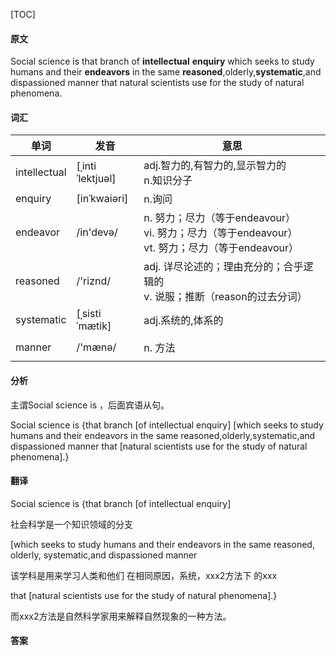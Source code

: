 [TOC]

#### 原文

Social science is that branch of **intellectual** **enquiry** which seeks to study humans and their **endeavors** in the same **reasoned**,olderly,**systematic**,and dispassioned manner that natural scientists use for the study of natural phenomena.

#### 词汇

| 单词         | 发音             | 意思                                                         |
| ------------ | ---------------- | ------------------------------------------------------------ |
| intellectual | [ˌintiˈlektjuəl] | adj.智力的,有智力的,显示智力的<br/>n.知识分子                |
| enquiry      | [inˈkwaiəri]     | n.询问                                                       |
| endeavor     | /in'devə/        | n. 努力；尽力（等于endeavour）<br/>vi. 努力；尽力（等于endeavour）<br/>vt. 努力；尽力（等于endeavour） |
| reasoned     | /'riznd/         | adj. 详尽论述的；理由充分的；合乎逻辑的<br/>v. 说服；推断（reason的过去分词） |
| systematic   | [ˌsistiˈmætik]   | adj.系统的,体系的                                            |
|              |                  |                                                              |
| manner       | /'mænə/          | n. 方法                                                      |
|              |                  |                                                              |

 #### 分析

主谓Social science is ，后面宾语从句。

Social science is {that branch [of intellectual enquiry] [which seeks to study humans and their endeavors in the same reasoned,olderly,systematic,and dispassioned manner that [natural scientists use for the study of natural phenomena].}

#### 翻译

Social science is {that branch [of intellectual enquiry] 

社会科学是一个知识领域的分支

[which seeks to study humans and their endeavors in the same reasoned, olderly, systematic,and dispassioned manner 

该学科是用来学习人类和他们 在相同原因，系统，xxx2方法下  的xxx

that [natural scientists use for the study of natural phenomena].}

而xxx2方法是自然科学家用来解释自然现象的一种方法。

#### 答案

